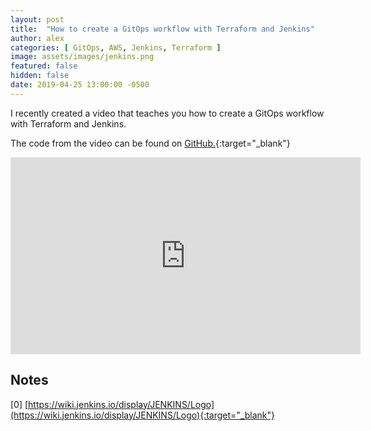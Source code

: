 ```yaml
---
layout: post
title:  "How to create a GitOps workflow with Terraform and Jenkins"
author: alex
categories: [ GitOps, AWS, Jenkins, Terraform ]
image: assets/images/jenkins.png
featured: false
hidden: false
date: 2019-04-25 13:00:00 -0500
---
```


I recently created a video that teaches you how to create a GitOps workflow with Terraform and Jenkins.

The code from the video can be found on [GitHub.](https://github.com/alexandarp/gitops-terraform-jenkins){:target="_blank"}


<center><iframe width="560" height="315" src="https://www.youtube.com/embed/qFjGqPw1NUY" frameborder="0" allow="accelerometer; autoplay; encrypted-media; gyroscope; picture-in-picture" allowfullscreen></iframe></center>

## Notes

[0] [https://wiki.jenkins.io/display/JENKINS/Logo](https://wiki.jenkins.io/display/JENKINS/Logo){:target="_blank"}
